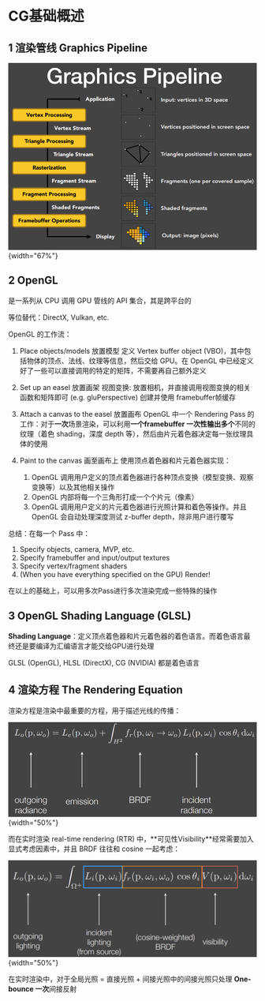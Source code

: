 # CG基础概述

## 1 渲染管线 Graphics Pipeline

![渲染管线 Graphics Pipeline](assets/image-20230705000357-2y5zmoe.png "渲染管线 Graphics Pipeline"){width="67%"}


## 2 OpenGL

是一系列从 CPU 调用 GPU 管线的 API 集合，其是跨平台的

等位替代：DirectX, Vulkan, etc.

OpenGL 的工作流：

1. Place objects/models 放置模型
    定义 Vertex buffer object (VBO)，其中包括物体的顶点、法线、纹理等信息，然后交给 GPU。在 OpenGL 中已经定义好了一些可以直接调用的特定的矩阵，不需要再自己额外定义
2. Set up an easel 放置画架
    视图变换: 放置相机，并直接调用视图变换的相关函数和矩阵即可 (e.g. gluPerspective)
    创建并使用 framebuffer帧缓存
3. Attach a canvas to the easel 放置画布
    OpenGL 中一个 Rendering Pass 的工作：对于**一次**场景渲染，可以利用**一个 ​**framebuffer 一次性输出**多个**不同的纹理（着色 shading，深度 depth 等），然后由片元着色器决定每一张纹理具体的使用
4. Paint to the canvas 画至画布上
    使用顶点着色器和片元着色器实现：

    1. OpenGL 调用用户定义的顶点着色器进行各种顶点变换（模型变换、观察变换等）以及其他相关操作
    2. OpenGL 内部将每一个三角形打成一个个片元（像素）
    3. OpenGL 调用用户定义的片元着色器进行光照计算和着色等操作。并且 OpenGL 会自动处理深度测试 z-buffer depth，除非用户进行覆写

总结：在每一个 Pass 中：

1. Specify objects, camera, MVP, etc.
2. Specify framebuffer and input/output textures
3. Specify vertex/fragment shaders
4. (When you have everything specified on the GPU) Render!

在以上的基础上，可以用多次Pass进行多次渲染完成一些特殊的操作


## 3 OpenGL Shading Language (GLSL)

**Shading Language**：定义顶点着色器和片元着色器的着色语言。而着色语言最终还是要编译为汇编语言才能交给GPU进行处理

GLSL (OpenGL), HLSL (DirectX), CG (NVIDIA) 都是着色语言


## 4 渲染方程 The Rendering Equation

渲染方程是渲染中最重要的方程，用于描述光线的传播：

![渲染方程 Rendering Equation](assets/image-20230705000425-zkq4sr1.png "渲染方程 Rendering Equation"){width="50%"}

而在实时渲染 real-time rendering (RTR) 中，**可见性Visibility ​**经常需要加入显式考虑因素中，并且 BRDF 往往和 cosine 一起考虑：

![加入 可见性项V 的渲染方程](assets/image-20230705000444-vtd0yre.png "加入 可见性项V 的渲染方程"){width="50%"}

在实时渲染中，对于全局光照 = 直接光照 + 间接光照中的间接光照只处理 **One-bounce 一次**间接反射